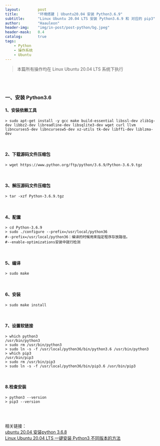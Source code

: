 ```yaml
---
layout:        post
title:         "环境搭建 | Ubuntu20.04 安装 Python3.6.9"
subtitle:      "Linux Ubuntu 20.04 LTS 安装 Python3.6.9 和 对应的 pip3"
author:        "Haauleon"
header-img:    "img/in-post/post-python/bg.jpeg"
header-mask:   0.4
catalog:       true
tags:
    - Python
    - 操作系统
    - Ubuntu
---
```


> 本篇所有操作均在 Linux Ubuntu 20.04 LTS 系统下执行

<br>
<br>

### 一、安装 Python3.6
#### 1、安装依赖工具
```
> sudo apt-get install -y gcc make build-essential libssl-dev zlib1g-dev libbz2-dev libreadline-dev libsqlite3-dev wget curl llvm libncurses5-dev libncursesw5-dev xz-utils tk-dev libffi-dev liblzma-dev
```

<br>

#### 2、下载源码文件压缩包
```
> wget https://www.python.org/ftp/python/3.6.9/Python-3.6.9.tgz
```

<br>

#### 3、解压源码文件压缩包
```
> tar -xzf Python-3.6.9.tgz
```

<br>

#### 4、配置
```
> cd Python-3.6.9
> sudo ./configure --prefix=/usr/local/python36
#--prefix=/usr/local/python36：编译的时候用来指定程序存放路径。
#--enable-optimizations安装中就行检测
```

<br>

#### 5、编译
```
> sudo make
```

<br>

#### 6、安装
```
> sudo make install
```

<br>

#### 7、设置软链接
```
> which python3
/usr/bin/python3
> sudo rm /usr/bin/python3
> sudo ln -s -f /usr/local/python36/bin/python3.6 /usr/bin/python3
> which pip3
/usr/bin/pip3
> sudo rm /usr/bin/pip3
> sudo ln -s -f /usr/local/python36/bin/pip3.6 /usr/bin/pip3
```

<br>

#### 8.检查安装
```
> python3 --version
> pip3 --version
```

<br>
<br>

相关链接：    
[ubuntu 20.04 安装python 3.6.8](https://www.cnblogs.com/netflix/p/15026768.html)    
[Linux Ubuntu 20.04 LTS 一键安装 Python3 不同版本的方法](https://www.cnblogs.com/mxnote/p/16741568.html)
